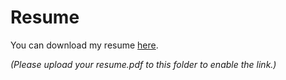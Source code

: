 # Resume

You can download my resume [here](resume.pdf).

*(Please upload your resume.pdf to this folder to enable the link.)*
